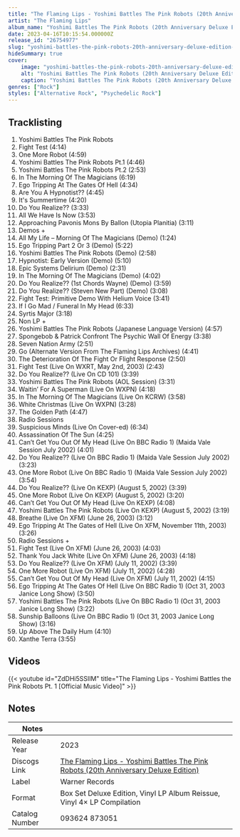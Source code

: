 ```yaml
---
title: "The Flaming Lips - Yoshimi Battles The Pink Robots (20th Anniversary Deluxe Edition)"
artist: "The Flaming Lips"
album_name: "Yoshimi Battles The Pink Robots (20th Anniversary Deluxe Edition)"
date: 2023-04-16T10:15:54.000000Z
release_id: "26754977"
slug: "yoshimi-battles-the-pink-robots-20th-anniversary-deluxe-edition-26754977"
hideSummary: true
cover:
    image: "yoshimi-battles-the-pink-robots-20th-anniversary-deluxe-edition-26754977.jpg"
    alt: "Yoshimi Battles The Pink Robots (20th Anniversary Deluxe Edition) by The Flaming Lips"
    caption: "Yoshimi Battles The Pink Robots (20th Anniversary Deluxe Edition) by The Flaming Lips"
genres: ["Rock"]
styles: ["Alternative Rock", "Psychedelic Rock"]
---
```


## Tracklisting
1. Yoshimi Battles The Pink Robots
2. Fight Test (4:14)
3. One More Robot (4:59)
4. Yoshimi Battles The Pink Robots Pt.1 (4:46)
5. Yoshimi Battles The Pink Robots Pt.2 (2:53)
6. In The Morning Of The Magicians (6:19)
7. Ego Tripping At The Gates Of Hell (4:34)
8. Are You A Hypnotist?? (4:45)
9. It's Summertime (4:20)
10. Do You Realize?? (3:33)
11. All We Have Is Now (3:53)
12. Approaching Pavonis Mons By Ballon (Utopia Planitia) (3:11)
13. Demos +
14. All My Life – Morning Of The Magicians (Demo) (1:24)
15. Ego Tripping Part 2 Or 3 (Demo) (5:22)
16. Yoshimi Battles The Pink Robots (Demo) (2:58)
17. Hypnotist: Early Version (Demo) (5:10)
18. Epic Systems Delirium (Demo) (2:31)
19. In The Morning Of The Magicians (Demo) (4:02)
20. Do You Realize?? (1st Chords Wayne) (Demo) (3:59)
21. Do You Realize?? (Steven New Part) (Demo) (3:08)
22. Fight Test: Primitive Demo With Helium Voice (3:41)
23. If I Go Mad / Funeral In My Head (6:33)
24. Syrtis Major (3:18)
25. Non LP +
26. Yoshimi Battles The Pink Robots (Japanese Language Version) (4:57)
27. Spongebob & Patrick Confront The Psychic Wall Of Energy (3:38)
28. Seven Nation Army (2:51)
29. Go (Alternate Version From The Flaming Lips Archives) (4:41)
30. The Deterioration Of The Fight Or Flight Response (2:50)
31. Fight Test (Live On WXRT, May 2nd, 2003) (2:43)
32. Do You Realize?? (Live On CD 101) (3:39)
33. Yoshimi Battles The Pink Robots (AOL Session) (3:31)
34. Waitin’ For A Superman (Live On WXPN) (4:18)
35. In The Morning Of The Magicians (Live On KCRW) (3:58)
36. White Christmas (Live On WXPN) (3:28)
37. The Golden Path (4:47)
38. Radio Sessions
39. Suspicious Minds (Live On Cover-ed) (6:34)
40. Assassination Of The Sun (4:25)
41. Can’t Get You Out Of My Head (Live On BBC Radio 1) (Maida Vale Session July 2002) (4:01)
42. Do You Realize?? (Live On BBC Radio 1) (Maida Vale Session July 2002) (3:23)
43. One More Robot (Live On BBC Radio 1) (Maida Vale Session July 2002) (3:54)
44. Do You Realize?? (Live On KEXP) (August 5, 2002) (3:39)
45. One More Robot (Live On KEXP) (August 5, 2002) (3:20)
46. Can’t Get You Out Of My Head (Live On KEXP) (4:08)
47. Yoshimi Battles The Pink Robots (Live On KEXP) (August 5, 2002) (3:19)
48. Breathe (Live On XFM) (June 26, 2003) (3:12)
49. Ego Tripping At The Gates of Hell (Live On XFM, November 11th, 2003) (3:26)
50. Radio Sessions +
51. Fight Test (Live On XFM) (June 26, 2003) (4:03)
52. Thank You Jack White (Live On XFM) (June 26, 2003) (4:18)
53. Do You Realize?? (Live On XFM) (July 11, 2002) (3:39)
54. One More Robot (Live On XFM) (July 11, 2002) (4:28)
55. Can’t Get You Out Of My Head (Live On XFM) (July 11, 2002) (4:15)
56. Ego Tripping At The Gates Of Hell (Live On BBC Radio 1) (Oct 31, 2003 Janice Long Show) (3:50)
57. Yoshimi Battles The Pink Robots (Live On BBC Radio 1) (Oct 31, 2003 Janice Long Show) (3:22)
58. Sunship Balloons (Live On BBC Radio 1) (Oct 31, 2003 Janice Long Show) (3:16)
59. Up Above The Daily Hum (4:10)
60. Xanthe Terra (3:55)




## Videos
{{< youtube id="ZdDHi5SSIlM" title="The Flaming Lips - Yoshimi Battles the Pink Robots Pt. 1 [Official Music Video]" >}}

## Notes
| Notes          |             |
| ---------------| ----------- |
| Release Year   | 2023 |
| Discogs Link   | [The Flaming Lips - Yoshimi Battles The Pink Robots (20th Anniversary Deluxe Edition)](https://www.discogs.com/release/26754977-The-Flaming-Lips-Yoshimi-Battles-The-Pink-Robots-20th-Anniversary-Deluxe-Edition) |
| Label          | Warner Records |
| Format         | Box Set Deluxe Edition, Vinyl LP Album Reissue, Vinyl 4× LP Compilation |
| Catalog Number | 093624 873051 |
